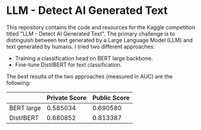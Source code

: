 # LLM - Detect AI Generated Text

This repository contains the code and resources for the Kaggle competition titled "LLM - Detect AI Generated Text". The primary challenge is to distinguish between text generated by a Large Language Model (LLM) and text generated by humans.
I tried two different approaches:

* Training a classification head on BERT large backbone.
* Fine-tune DistilBERT for text classification.

The best results of the two approaches (measured in AUC) are the following:

| |Private Score | Public Score |
|---|---|---|
|BERT large| 0.585034 | 0.690580 | 
|DistilBERT| 0.680852 | 0.813387  | 
